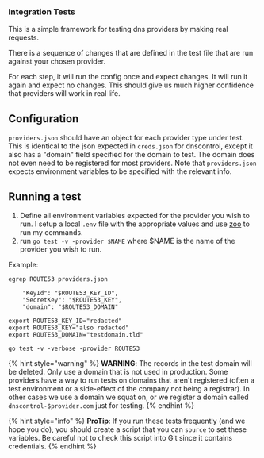 ### Integration Tests

This is a simple framework for testing dns providers by making real requests.

There is a sequence of changes that are defined in the test file that are run against your chosen provider.

For each step, it will run the config once and expect changes. It will run it again and expect no changes. This should give us much higher confidence that providers will work in real life.

## Configuration

`providers.json` should have an object for each provider type under test. This is identical to the json expected in `creds.json` for dnscontrol, except it also has a "domain" field specified for the domain to test. The domain does not even need to be registered for most providers. Note that `providers.json` expects environment variables to be specified with the relevant info.

## Running a test

1. Define all environment variables expected for the provider you wish to run. I setup a local `.env` file with the appropriate values and use [zoo](https://github.com/jsonmaur/zoo) to run my commands.
2. run `go test -v -provider $NAME` where $NAME is the name of the provider you wish to run.

Example:

```shell
egrep ROUTE53 providers.json
```

```text
    "KeyId": "$ROUTE53_KEY_ID",
    "SecretKey": "$ROUTE53_KEY",
    "domain": "$ROUTE53_DOMAIN"
```

```shell
export ROUTE53_KEY_ID="redacted"
export ROUTE53_KEY="also redacted"
export ROUTE53_DOMAIN="testdomain.tld"
```

```shell
go test -v -verbose -provider ROUTE53
```

{% hint style="warning" %}
**WARNING**: The records in the test domain will be deleted.  Only use
a domain that is not used in production. Some providers have a way
to run tests on domains that aren't registered (often a test
environment or a side-effect of the company not being a registrar).
In other cases we use a domain we squat on, or we register a domain
called `dnscontrol-$provider.com` just for testing.
{% endhint %}

{% hint style="info" %}
**ProTip**: If you run these tests frequently (and we hope you do), you
should create a script that you can `source` to set these
variables. Be careful not to check this script into Git since it
contains credentials.
{% endhint %}
